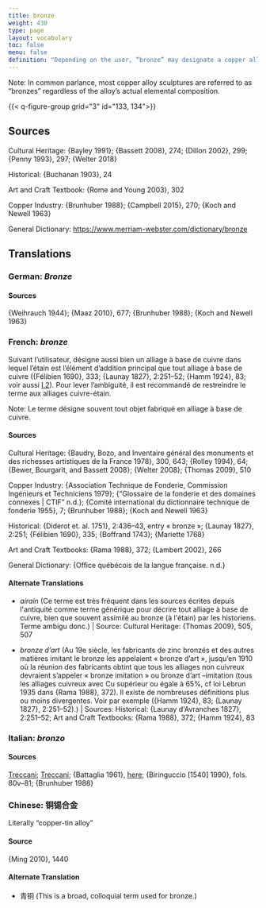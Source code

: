 ```yaml
---
title: bronze
weight: 430
type: page
layout: vocabulary
toc: false
menu: false
definition: "Depending on the user, “bronze” may designate a copper alloy that has tin as the primary added element or any other copper-based alloy. We recommend using the term “bronze” specifically for copper-tin alloys unless qualified by another term (e.g., “silicon bronze”). See [I.2§1](#I.2§1)."
---
```


<div class="backmatter">

Note: In common parlance, most copper alloy sculptures are referred to as “bronzes” regardless of the alloy’s actual elemental composition.

</div>

{{< q-figure-group grid="3" id="133, 134">}}

## Sources

Cultural Heritage: {Bayley 1991}; {Bassett 2008}, 274; {Dillon 2002}, 299; {Penny 1993}, 297; {Welter 2018}

Historical: {Buchanan 1903}, 24

Art and Craft Textbook: {Rome and Young 2003}, 302

Copper Industry: {Brunhuber 1988}; {Campbell 2015}, 270; {Koch and Newell 1963}

General Dictionary: <https://www.merriam-webster.com/dictionary/bronze>

## Translations

<div class="accordion">

### **German**: *Bronze*

#### Sources

{Weihrauch 1944}; {Maaz 2010}, 677; {Brunhuber 1988}; {Koch and Newell 1963}    

### **French**: *bronze*

Suivant l’utilisateur, désigne aussi bien un alliage à base de cuivre dans lequel l’étain est l’élément d’addition principal que tout alliage à base de cuivre ({Félibien 1690}, 333; {Launay 1827}, 2:251–52; {Hamm 1924}, 83; voir aussi [I.2](#I.2)). Pour lever l’ambiguité, il est recommandé de restreindre le terme aux alliages cuivre-étain.

<div class="backmatter">

Note: Le terme désigne souvent tout objet fabriqué en alliage à base de cuivre.

</div>

#### Sources

Cultural Heritage: {Baudry, Bozo, and Inventaire général des monuments et des richesses artistiques de la France 1978}, 300, 643; {Rolley 1994}, 64; {Bewer, Bourgarit, and Bassett 2008}; {Welter 2008}; {Thomas 2009}, 510

Copper Industry: {Association Technique de Fonderie, Commission Ingénieurs et Techniciens 1979}; {“Glossaire de la fonderie et des domaines connexes | CTIF” n.d.}; {Comité international du dictionnaire technique de fonderie 1955}, 7; {Brunhuber 1988}; {Koch and Newell 1963}

Historical: {Diderot et. al. 1751}, 2:436–43, entry « bronze »; {Launay 1827}, 2:251; {Félibien 1690}, 335; {Boffrand 1743}; {Mariette 1768}

Art and Craft Textbooks: {Rama 1988}, 372; {Lambert 2002}, 266

General Dictionary: {Office québécois de la langue française. n.d.}

#### Alternate Translations

- *airain* (Ce terme est très fréquent dans les sources écrites depuis l'antiquité comme terme générique pour décrire tout alliage à base de cuivre, bien que souvent assimilé au bronze (à l'étain) par les historiens. Terme ambigu donc.) | Source: Cultural Heritage: {Thomas 2009}, 505, 507

- *bronze d’art* (Au 19e siècle, les fabricants de zinc bronzés et des autres matières imitant le bronze les appelaient « bronze d’art », jusqu’en 1910 où la réunion des fabricants obtint que tous les alliages non cuivreux devraient s’appeler « bronze imitation » ou bronze d’art –imitation (tous les alliages cuivreux avec Cu supérieur ou égale à 65%, cf loi Lebrun 1935 dans {Rama 1988}, 372). Il existe de nombreuses définitions plus ou moins divergentes. Voir par exemple ({Hamm 1924}, 83; {Launay 1827}, 2:251–52).) | Sources: Historical: {Launay d'Avranches 1827}, 2:251–52; Art and Craft Textbooks: {Rama 1988}, 372; {Hamm 1924}, 83

### **Italian**: *bronzo*

#### Sources
[Treccani](http://www.treccani.it/vocabolario/bronzo/); [Treccani](https://www.treccani.it/enciclopedia/fusione_%28Enciclopedia-Italiana%29/); {Battaglia 1961}, [here](http://www.gdli.it/pdf_viewer/Scripts/pdf.js/web/viewer.asp?file=/PDF/GDLI02/GDLI_02_ocr_400.pdf&parola); {Biringuccio [1540] 1990}, fols. 80v–81; {Brunhuber 1988}

### **Chinese**: 铜锡合金

Literally “copper-tin alloy”

#### Source

{Ming 2010}, 1440

#### Alternate Translation

- 青铜 (This is a broad, colloquial term used for bronze.)

</div>
